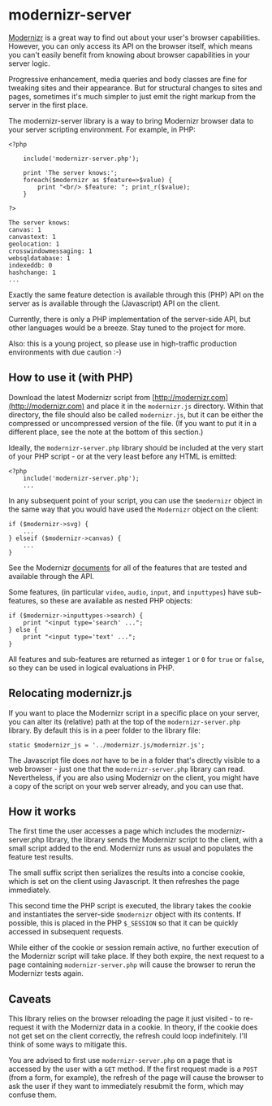 # modernizr-server

[Modernizr](http://modernizr.com) is a great way to find out about your user's
browser capabilities. However, you can only access its API on the browser
itself, which means you can't easily benefit from knowing about browser
capabilities in your server logic.

Progressive enhancement, media queries and body classes are fine for tweaking
sites and their appearance. But for structural changes to sites and pages,
sometimes it's much simpler to just emit the right markup from the server in the
first place.

The modernizr-server library is a way to bring Modernizr browser data to your
server scripting environment. For example, in PHP:

    <?php

        include('modernizr-server.php');
    
        print 'The server knows:';
        foreach($modernizr as $feature=>$value) {
            print "<br/> $feature: "; print_r($value);
        }

    ?>

    The server knows:
    canvas: 1
    canvastext: 1
    geolocation: 1
    crosswindowmessaging: 1
    websqldatabase: 1
    indexeddb: 0
    hashchange: 1
    ...

Exactly the same feature detection is available through this (PHP) API on the
server as is available through the (Javascript) API on the client.

Currently, there is only a PHP implementation of the server-side API, but other
languages would be a breeze. Stay tuned to the project for more.

Also: this is a young project, so please use in high-traffic production
environments with due caution :-)


## How to use it (with PHP)

Download the latest Modernizr script from
[http://modernizr.com](http://modernizr.com) and place it in the `modernizr.js`
directory. Within that directory, the file should also be called `modernizr.js`,
but it can be either the compressed or uncompressed version of the file. (If you
want to put it in a different place, see the note at the bottom of this
section.)

Ideally, the `modernizr-server.php` library should be included at the very start of
your PHP script - or at the very least before any HTML is emitted:

    <?php
        include('modernizr-server.php');
        ...

In any subsequent point of your script, you can use the `$modernizr` object in the
same way that you would have used the `Modernizr` object on the client:

    if ($modernizr->svg) {
        ...
    } elseif ($modernizr->canvas) {
        ...
    }
        
See the Modernizr [documents](www.modernizr.com/docs/) for all of the features
that are tested and available through the API.
        
Some features, (in particular `video`, `audio`, `input`, and `inputtypes`)
have sub-features, so these are available as nested PHP objects:
 
    if ($modernizr->inputtypes->search) {
        print "<input type='search' ...";
    } else {
        print "<input type='text' ...";
    }
    
All features and sub-features are returned as integer `1` or `0` for `true` or
`false`, so they can be used in logical evaluations in PHP.


## Relocating modernizr.js

If you want to place the Modernizr script in a specific place on your server,
you can alter its (relative) path at the top of the `modernizr-server.php` library.
By default this is in a peer folder to the library file:

    static $modernizr_js = '../modernizr.js/modernizr.js';

The Javascript file does *not* have to be in a folder that's directly visible to
a web browser - just one that the `modernizr-server.php` library can read.
Nevertheless, if you are also using Modernizr on the client, you might have a
copy of the script on your web server already, and you can use that.


## How it works

The first time the user accesses a page which includes the modernizr-server.php
library, the library sends the Modernizr script to the client, with a small
script added to the end. Modernizr runs as usual and populates the feature test
results.

The small suffix script then serializes the results into a concise cookie, which
is set on the client using Javascript. It then refreshes the page immediately.

This second time the PHP script is executed, the library takes the
cookie and instantiates the server-side `$modernizr` object with its contents. If
possible, this is placed in the PHP `$_SESSION` so that it can be quickly accessed
in subsequent requests.

While either of the cookie or session remain active, no further execution of the
Modernizr script will take place. If they both expire, the next request to a
page containing `modernizr-server.php` will cause the browser to rerun the
Modernizr tests again.


## Caveats

This library relies on the browser reloading the page it just visited - to
re-request it with the Modernizr data in a cookie. In theory, if the cookie does
not get set on the client correctly, the refresh could loop indefinitely. I'll
think of some ways to mitigate this.

You are advised to first use `modernizr-server.php` on a page that is accessed by
the user with a `GET` method. If the first request made is a `POST` (from a form,
for example), the refresh of the page will cause the browser to ask the user if
they want to immediately resubmit the form, which may confuse them.